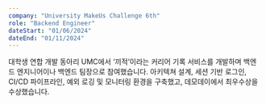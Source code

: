 ```yaml
---
company: "University MakeUs Challenge 6th"
role: "Backend Engineer"
dateStart: "01/06/2024"
dateEnd: "01/11/2024"
---
```


대학생 연합 개발 동아리 UMC에서 ‘끼적’이라는 커리어 기록 서비스를 개발하며 백엔드 엔지니어이나 백엔드 팀장으로 참여했습니다. 아키텍쳐 설계, 세션 기반 로그인, CI/CD 파이프라인, 예외 로깅 및 모니터링 환경을 구축했고, 데모데이에서 최우수상을 수상했습니다.
